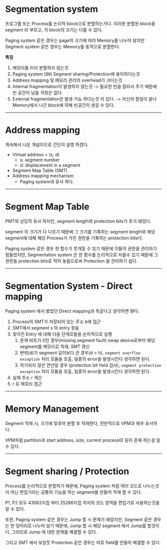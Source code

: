 # Segmentation system
프로그램 또는 Process를 논리적 block으로 분할하는거다. 이러한 분할된 block을 segment 라 부르고, 각 block의 크기는 다를 수 있다.

Paging system 같은 경우는 page의 크기에 따라 Memory를 나누어 놨지만 Segment system 같은 경우는 Memory를 동적으로 분할한다.

**특징**
1. 메모리를 미리 분할하지 않는것
2. Paging system 대비 Segment sharing/Protection에 용이하다는것
3. Address mapping 및 메모리 관리의 overhead가 크다는것
4. Internal fragmentation이 발생하지 않는것 -> 필요한 만큼 잘라서 주기 때문에 빈 공간이 남을 걱정은 없다.
5. External fragmentation은 발생 가능 하다는것 이 있다. -> 자신의 할일이 끝나 Memory에서 나간 block에 의해 빈공간이 생길 수 있다.

***

# Address mapping
계속해서 나온 개념이므로 간단히 설명 하겠다.

* Virtual address = (s, d)
    * s: segment number
    * d: displacement in a segment
* Segment Map Table (SMT)
* Address mapping mechanism
    * Paging system과 유사 하다.

***

# Segment Map Table
PMT와 상당히 유사 하지만, segment length와 protection bits가 추가 돼었다.

segment 의 크기가 다 다르기 때문에 그 크기를 기록하는 segment length와 해당 segment에 대해 해당 Process가 가진 권한을 기록하는 protection bits다.

Paging system 같은 경우 한 함수가 쪼개질 수 있기 때문에 이들의 권한을 관리하기 힘들었지만, Segmentation system 은 한 함수를 논리적으로 자를수 있기 때문에 그 권한을 protection bits로 적어 놓음으로써 Protection 을 관리하기 쉽다.

***

# Segmentation System - Direct mapping
Paging system 에서 봤었던 Direct mapping과 똑같다고 생각하면 됀다.



1. Process의 SMT가 저장되어 있는 주소 b에 접근
2. SMT에서 segment s 의 entry 찾음
3. 찾아진 Entry 에 대해 다음 단계르들을 순차적으로 실행
    1. 존재 비트가 0인 경우(missing segment fault) swap device로부터 해당 segment를 메모리로 적재, SMT 갱신
    2. 변위(d)가 segment 길이보다 큰 경우(d > h), `segment overflow exception` 처리 모듈을 호출, 일종의 error을 발생시킨다 생각하면 된다.
    3. 허가되지 않은 연산일 경우 (protection bit field 검사), `segment protection exception` 처리 모듈을 호출, 일종의 error을 발생시킨다 생각하면 된다.
4. 실제 주소 r 계산
5. r 로 메모리 접근


***


# Memory Management
Segment 적재 시, 크기에 맞추어 분할 후 적재한다, 전반적으로 VPM과 매우 유사하다.

VPM처럼 partition과 start address, size, current processID 등이 존재 하는걸 알 수 있다.

***

# Segment sharing / Protection
Process를 논리적으로 분할하기 때문에, Paging system 처럼 여러 코드로 나누는것이 아닌 편집기라는 공통의 기능을 하는 segment를 만들어 적재 할 수 있다.

P1, P2 모두 43062지접 부터 25286지접 까지의 코드 영역을 편집기로 사용하는것을 알 수 있다.

또한, Paging system 같은 경우는 Jump 할 시 문제가 돼었지만, Segment 같은 경우는 한 덩어리로 나누어 놨기 때문에, Jump 할 시 해당 segment 에서 Jump를 할것이다, 그러므로 Jump 에 대한 문제를 해결할 수 있다.

그리고 SMT 에서 보았듯 Protection 같은 경우는 따로 field를 만들어 해결할 수 있다.
